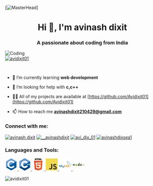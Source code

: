 [![MasterHead](https://c.tenor.com/6aSncIN19j8AAAAC/banner.gif)]
<h1 align="center">Hi 👋, I'm avinash dixit</h1>
<h3 align="center">A passionate about coding from India</h3>
<img align="right" alt="Coding" width="1000" src="https://media.tenor.com/He2W0AQvZfsAAAAM/hacked-hack.gif">



<p align="left"> <a href="https://github.com/ryo-ma/github-profile-trophy"><img src="https://github-profile-trophy.vercel.app/?username=avidixit01" alt="avidixit01" /></a> </p>

<p align="left"> <a href="https://twitter.com/" target="blank"><img src="https://img.shields.io/twitter/follow/?logo=twitter&style=for-the-badge" alt="" /></a> </p>

- 🌱 I’m currently learning **web development**

- 🤝 I’m looking for help with **c,c++**

- 👨‍💻 All of my projects are available at [https://github.com/Avidixit01](https://github.com/Avidixit01)

- 📫 How to reach me **avinashdixit210429@gmail.com**

<h3 align="left">Connect with me:</h3>
<p align="left">
<a href="https://fb.com/avinash dixit" target="blank"><img align="center" src="https://raw.githubusercontent.com/rahuldkjain/github-profile-readme-generator/master/src/images/icons/Social/facebook.svg" alt="avinash dixit" height="30" width="40" /></a>
<a href="https://instagram.com/__avinashdixit" target="blank"><img align="center" src="https://raw.githubusercontent.com/rahuldkjain/github-profile-readme-generator/master/src/images/icons/Social/instagram.svg" alt="__avinashdixit" height="30" width="40" /></a>
<a href="https://www.codechef.com/users/avi_dix_01" target="blank"><img align="center" src="https://cdn.jsdelivr.net/npm/simple-icons@3.1.0/icons/codechef.svg" alt="avi_dix_01" height="30" width="40" /></a>
<a href="https://auth.geeksforgeeks.org/user/avinashdixsea1" target="blank"><img align="center" src="https://raw.githubusercontent.com/rahuldkjain/github-profile-readme-generator/master/src/images/icons/Social/geeks-for-geeks.svg" alt="avinashdixsea1" height="30" width="40" /></a>
</p>

<h3 align="left">Languages and Tools:</h3>
<p align="left"> <a href="https://www.cprogramming.com/" target="_blank" rel="noreferrer"> <img src="https://raw.githubusercontent.com/devicons/devicon/master/icons/c/c-original.svg" alt="c" width="40" height="40"/> </a> <a href="https://www.w3schools.com/cpp/" target="_blank" rel="noreferrer"> <img src="https://raw.githubusercontent.com/devicons/devicon/master/icons/cplusplus/cplusplus-original.svg" alt="cplusplus" width="40" height="40"/> </a> <a href="https://www.w3.org/html/" target="_blank" rel="noreferrer"> <img src="https://raw.githubusercontent.com/devicons/devicon/master/icons/html5/html5-original-wordmark.svg" alt="html5" width="40" height="40"/> </a> <a href="https://developer.mozilla.org/en-US/docs/Web/JavaScript" target="_blank" rel="noreferrer"> <img src="https://raw.githubusercontent.com/devicons/devicon/master/icons/javascript/javascript-original.svg" alt="javascript" width="40" height="40"/> </a> <a href="https://www.mysql.com/" target="_blank" rel="noreferrer"> <img src="https://raw.githubusercontent.com/devicons/devicon/master/icons/mysql/mysql-original-wordmark.svg" alt="mysql" width="40" height="40"/> </a> <a href="https://nodejs.org" target="_blank" rel="noreferrer"> <img src="https://raw.githubusercontent.com/devicons/devicon/master/icons/nodejs/nodejs-original-wordmark.svg" alt="nodejs" width="40" height="40"/> </a> </p>

<p><img align="center" src="https://github-readme-stats.vercel.app/api/top-langs?username=avidixit01&show_icons=true&locale=en&layout=compact" alt="avidixit01" /></p>

